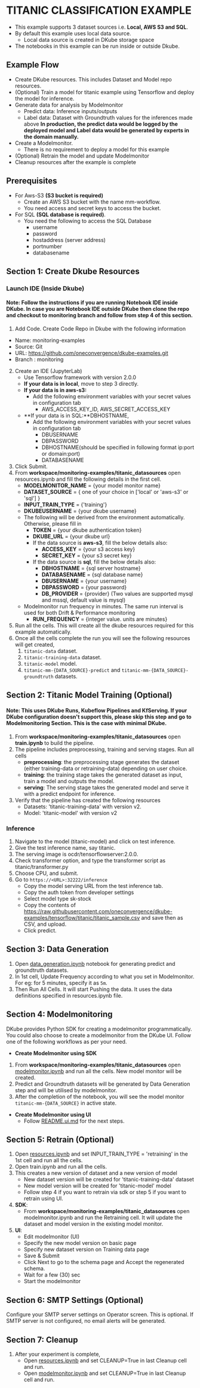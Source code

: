 # TITANIC CLASSIFICATION EXAMPLE

- This example supports 3 dataset sources i.e. **Local, AWS S3 and SQL**. 
- By default this example uses local data source.
  - Local data source is created in DKube storage space
- The notebooks in this example can be run inside or outside Dkube.

## Example Flow
- Create DKube resources. This includes Dataset and Model repo resources.
- (Optional) Train a model for titanic example using Tensorflow and deploy the model for inference.
- Generate data for analysis by Modelmonitor
  - Predict data: Inference inputs/outputs
  - Label data:  Dataset with Groundtruth values for the inferences made above
  **In production, the predict data would be logged by the deployed model and Label data would be generated by experts in the domain manually.**
- Create a Modelmonitor. 
  - There is no requirement to deploy a model for this example
- (Optional) Retrain the model and update Modelmonitor
- Cleanup resources after the example is complete


## Prerequisites
- For Aws-S3 **(S3 bucket is required)**
  - Create an AWS S3 bucket with the name mm-workflow. 
  - You need access and secret keys to access the bucket.
- For SQL **(SQL database is required)**. 
  - You need the following to access the SQL Database
    - username
    - password
    - hostaddress (server address)
    - portnumber
    - databasename


## Section 1: Create Dkube Resources

### Launch IDE (Inside Dkube)

#### Note: Follow the instructions if you are running Notebook IDE inside DKube. In case you are Notebook IDE outside DKube then clone the repo and checkout to monitoring branch and follow from step 4 of this section.

1. Add Code. Create Code Repo in Dkube with the following information
  - Name: monitoring-examples
  - Source: Git
  - URL: https://github.com/oneconvergence/dkube-examples.git
  - Branch : monitoring
2. Create an IDE (JupyterLab)
   - Use Tensorflow framework with version 2.0.0
   - **If your data is in local**, move to step 3 directly.
   - **If your data is in aws-s3:**
     - Add the following environment variables with your secret values in configuration tab 
       - AWS_ACCESS_KEY_ID, AWS_SECRET_ACCESS_KEY
   - **If your data is in SQL:**DBHOSTNAME,
     - Add the following environment variables with your secret values in configuration tab
       - DBUSERNAME
       - DBPASSWORD
       - DBHOSTNAME(should be specified in following format ip:port or domain:port)
       - DATABASENAME    
3. Click Submit.
4. From **workspace/monitoring-examples/titanic_datasources** open resources.ipynb and fill the following details in the first cell. 
     - **MODELMONITOR_NAME** = {your model monitor name}
     - **DATASET_SOURCE** = { one of your choice in ['local' or 'aws-s3' or 'sql'] }
     - **INPUT_TRAIN_TYPE** = {'training'}
     - **DKUBEUSERNAME** = {your dkube username}
     - The following will be derived from the environment automatically. Otherwise, please fill in 
       - **TOKEN** = {your dkube authentication token}
       - **DKUBE_URL** = {your dkube url}
       - If the data source is **aws-s3**, fill the below details also:
         - **ACCESS_KEY** = {your s3 access key}
         - **SECRET_KEY** = {your s3 secret key}
       - If the data source is **sql**, fill the below details also:
         - **DBHOSTNAME** = {sql server hostname}
         - **DATABASENAME** = {sql database name} 
         - **DBUSERNAME** = {your username}
         - **DBPASSWORD** = {your password}
         - **DB_PROVIDER** = {provider} (Two values are supported mysql and mssql, default value is mysql)
     - Modelmonitor run frequency in minutes. The same run interval is used for both Drift & Performance monitoring
         - **RUN_FREQUENCY** = {integer value. units are minutes}
5. Run all the cells. This will create all the dkube resources required for this example automatically.
6. Once all the cells complete the run you will see the following resources will get created,
   1. `titanic-data` dataset.
   2. `titanic-training-data` dataset.
   3. `titanic-model` model.
   4. `titanic-mm-{DATA_SOURCE}-predict` and `titanic-mm-{DATA_SOURCE}-groundtruth` datasets.

## Section 2: Titanic Model Training (Optional)

#### Note: This uses DKube Runs, Kubeflow Pipelines and KfServing. If your DKube configuration doesn't support this, please skip this step and go to Modelmonitoring Section. This is the case with minimal DKube.

1. From **workspace/monitoring-examples/titanic_datasources** open **train.ipynb** to build the pipeline.
2. The pipeline includes preprocessing, training and serving stages. Run all cells
     - **preprocessing**: the preprocessing stage generates the dataset (either training-data or retraining-data) depending on user choice.
     - **training**: the training stage takes the generated dataset as input, train a model and outputs the model.
     - **serving**: The serving stage takes the generated model and serve it with a predict endpoint for inference. 
3. Verify that the pipeline has created the following resources
     - Datasets: 'titanic-training-data' with version v2.
     - Model: 'titanic-model' with version v2

### Inference
1. Navigate to the model (titanic-model) and click on test inference.
2. Give the test inference name, say titanic.
3. The serving image is ocdr/tensorflowserver:2.0.0.
4. Check transformer option, and type the transformer script as titanic/transformer.py
5. Choose CPU, and submit.
6. Go to `https://<URL>:32222/inference`
   - Copy the model serving URL from the test inference tab.  
   - Copy the auth token from developer settings  
   - Select model type sk-stock  
   - Copy the contents of https://raw.githubusercontent.com/oneconvergence/dkube-examples/tensorflow/titanic/titanic_sample.csv and save then as CSV, and upload.  
   - Click predict.


## Section 3: Data Generation
1. Open [data_generation.ipynb](https://github.com/oneconvergence/dkube-examples/tree/monitoring/titanic_datasources/data_generation.ipynb) notebook for generating predict and groundtruth datasets.
2. In 1st cell, Update Frequency according to what you set in Modelmonitor. For eg: for 5 minutes, specify it as `5m`.
3. Then Run All Cells. It will start Pushing the data. It uses the data definitions specified in resources.ipynb file.

## Section 4: Modelmonitoring
DKube provides Python SDK for creating a modelmonitor programmatically. You could also choose to create a modelmonitor from the DKube UI. Follow one of the following workflows as per your need.

- **Create Modelmonitor using SDK**
1. From **workspace/monitoring-examples/titanic_datasources** open [modelmonitor.ipynb](https://github.com/oneconvergence/dkube-examples/tree/monitoring/titanic_datasources/modelmonitor.ipynb) and run all the cells. New model monitor will be created.
2. Predict and Groundtruth datasets will be generated by Data Generation step and will be utilised by modelmonitor.
3. After the completion of the notebook, you will see the model monitor `titanic-mm-{DATA_SOURCE}` in active state.

- **Create Modelmonitor using UI**
  - Follow [README.ui.md](https://github.com/oneconvergence/dkube-examples/blob/monitoring/titanic_datasources/README.ui.md) for the next steps.


## Section 5: Retrain (Optional)
1. Open [resources.ipynb](https://github.com/oneconvergence/dkube-examples/tree/monitoring/titanic_datasources/resources.ipynb) and set INPUT_TRAIN_TYPE = 'retraining' in the 1st cell and run all the cells.
2. Open train.ipynb and run all the cells.
3. This creates a new version of dataset and a new version of model
   - New dataset version will be created for 'titanic-training-data' dataset
   - New model version will be created for 'titanic-model' model
   - Follow step 4 if you want to retrain via sdk or step 5 if you want to retrain using UI.
4. **SDK**:
   - From **workspace/monitoring-examples/titanic_datasources** open modelmonitor.ipynb and run the Retraining cell. It will update the dataset and model version in the existing model monitor.
5. **UI**:
   - Edit modelmonitor (UI)
   - Specify the new model version on basic page
   - Specify new dataset version on Training data page
   - Save & Submit
   - Click Next to go to the schema page and Accept the regenerated schema.
   - Wait for a few (30) sec
   - Start the modelmonitor

## Section 6: SMTP Settings (Optional)
Configure your SMTP server settings on Operator screen. This is optional. If SMTP server is not configured, no email alerts will be generated.

## Section 7: Cleanup
1. After your experiment is complete, 
   - Open [resources.ipynb](https://github.com/oneconvergence/dkube-examples/tree/monitoring/titanic_datasources/resources.ipynb) and set CLEANUP=True in last Cleanup cell and run.
   - Open [modelmonitor.ipynb](https://github.com/oneconvergence/dkube-examples/tree/monitoring/titanic_datasources/modelmonitor.ipynb) and set CLEANUP=True in last Cleanup cell and run.

